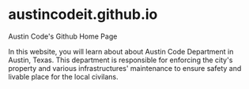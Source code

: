 # austincodeit.github.io
Austin Code's Github Home Page

In this website, you will learn about about Austin Code Department in Austin,
Texas. This department is responsible for enforcing the city's property and
various infrastructures' maintenance to ensure safety and livable place for the
local civilans.    
